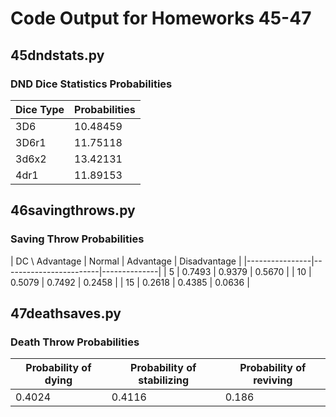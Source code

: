 # Code Output for Homeworks 45-47 #

## 45dndstats.py ##
### DND Dice Statistics Probabilities ###

| Dice Type         | Probabilities          |
|-------------------|------------------------|
| 3D6               |         10.48459       |
| 3D6r1             |         11.75118       |
| 3d6x2             |       13.42131         |
| 4dr1              |        11.89153        |



## 46savingthrows.py ##

### Saving Throw Probabilities ###


| DC \ Advantage |  Normal  |  Advantage  | Disadvantage |
|----------------|------------------------|--------------|
| 5              |  0.7493  |    0.9379   |     0.5670   |
| 10             |  0.5079  |    0.7492   |     0.2458   |
| 15             |  0.2618  |    0.4385   |     0.0636   |


## 47deathsaves.py ##

### Death Throw Probabilities ###

| Probability of dying | Probability of stabilizing |  Probability of reviving |
|----------------------|----------------------------|--------------------------|
|          0.4024      |            0.4116          |            0.186         |
